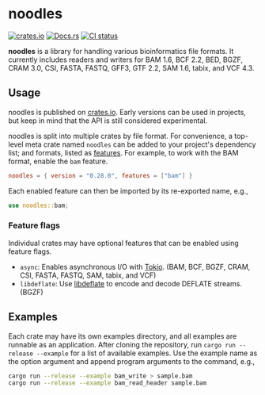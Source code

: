 # noodles

[![crates.io](https://img.shields.io/crates/v/noodles.svg)](https://crates.io/crates/noodles)
[![Docs.rs](https://docs.rs/noodles/badge.svg)](https://docs.rs/noodles)
[![CI status](https://github.com/zaeleus/noodles/actions/workflows/ci.yml/badge.svg)](https://github.com/zaeleus/noodles/actions/workflows/ci.yml)

**noodles** is a library for handling various bioinformatics file formats. It
currently includes readers and writers for BAM 1.6, BCF 2.2, BED, BGZF, CRAM
3.0, CSI, FASTA, FASTQ, GFF3, GTF 2.2, SAM 1.6, tabix, and VCF 4.3.

## Usage

noodles is published on [crates.io]. Early versions can be used in projects,
but keep in mind that the API is still considered experimental.

noodles is split into multiple crates by file format. For convenience, a
top-level meta crate named `noodles` can be added to your project's dependency
list; and formats, listed as [features]. For example, to work with the BAM
format, enable the `bam` feature.

```toml
noodles = { version = "0.28.0", features = ["bam"] }
```

Each enabled feature can then be imported by its re-exported name, e.g.,

```rust
use noodles::bam;
```

[crates.io]: https://crates.io/
[features]: https://doc.rust-lang.org/cargo/reference/features.html

### Feature flags

Individual crates may have optional features that can be enabled using feature
flags.

  * `async`: Enables asynchronous I/O with [Tokio]. (BAM, BCF, BGZF, CRAM, CSI,
    FASTA, FASTQ, SAM, tabix, and VCF)
  * `libdeflate`: Use [libdeflate] to encode and decode DEFLATE streams. (BGZF)

[Tokio]: https://tokio.rs/
[libdeflate]: https://github.com/ebiggers/libdeflate

## Examples

Each crate may have its own examples directory, and all examples are runnable
as an application. After cloning the repository, run `cargo run --release
--example` for a list of available examples. Use the example name as the option
argument and append program arguments to the command, e.g.,

```bash
cargo run --release --example bam_write > sample.bam
cargo run --release --example bam_read_header sample.bam
```
